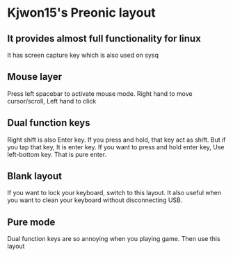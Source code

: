 # Kjwon15's Preonic layout


## It provides almost full functionality for linux

It has screen capture key which is also used on sysq


## Mouse layer

Press left spacebar to activate mouse mode.
Right hand to move cursor/scroll, Left hand to click


## Dual function keys

Right shift is also Enter key. If you press and hold, that key act as shift. But if you tap that key, It is enter key.
If you want to press and hold enter key, Use left-bottom key. That is pure enter.

## Blank layout

If you want to lock your keyboard, switch to this layout. It also useful when you want to clean your keyboard without disconnecting USB.


## Pure mode

Dual function keys are so annoying when you playing game. Then use this layout

